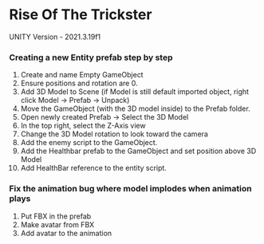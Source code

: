 # Rise Of The Trickster

UNITY Version - 2021.3.19f1

### Creating a new Entity prefab step by step
1. Create and name Empty GameObject
2. Ensure positions and rotation are 0. 
3. Add 3D Model to Scene (if Model is still default imported object, right click Model -> Prefab -> Unpack)
4. Move the GameObject (with the 3D model inside) to the Prefab folder.
5. Open newly created Prefab -> Select the 3D Model
6. In the top right, select the Z-Axis view
7. Change the 3D Model rotation to look toward the camera
8. Add the enemy script to the GameObject.
9. Add the Healthbar prefab to the GameObject and set position above 3D Model
10. Add HealthBar reference to the entity script.

### Fix the animation bug where model implodes when animation plays
1. Put FBX in the prefab
2. Make avatar from FBX
3. Add avatar to the animation
